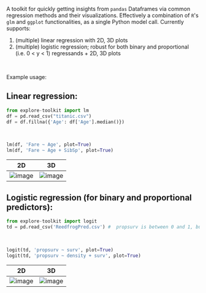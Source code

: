 A toolkit for quickly getting insights from `pandas` Dataframes via common regression methods and their visualizations. Effectively a combination of `R`'s `glm` and `ggplot` functionalities, as a single Python model call.
Currently supports:
1. (multiple) linear regression with 2D, 3D plots
2. (multiple) logistic regression; robust for both binary and proportional (i.e. 0 < y < 1) regressands + 2D, 3D plots

<br />

Example usage: <br />

## Linear regression:

```python
from explore-toolkit import lm 
df = pd.read_csv("titanic.csv") 
df = df.fillna({'Age': df['Age'].median()})
``` 
<br />

```python
lm(df, 'Fare ~ Age', plot=True)
lm(df, 'Fare ~ Age + SibSp', plot=True)
```

2D | 3D
:-------------------------:|:-------------------------:
![image](https://github.com/MaiqTheHonest/toolkit-data-bread/assets/60844551/68580914-a759-4841-b745-b8a9d58e5f5f) |  ![image](https://github.com/MaiqTheHonest/toolkit-data-bread/assets/60844551/fcde0a0e-89c3-4a2d-a334-369a547b2729)


## Logistic regression (for binary and proportional predictors):
 
```python
from explore-toolkit import logit 
td = pd.read_csv('ReedfrogPred.csv') #  propsurv is between 0 and 1, but would work if it was binary as well
```
<br />



```python
logit(td, 'propsurv ~ surv', plot=True)
logit(td, 'propsurv ~ density + surv', plot=True)
```

2D | 3D
:-------------------------:|:-------------------------:
![image](https://github.com/MaiqTheHonest/toolkit-data-bread/assets/60844551/40f73790-2a78-4d7c-bf9d-872c15321a1c)  |  ![image](https://github.com/MaiqTheHonest/toolkit-data-bread/assets/60844551/8b728f55-416a-41ad-9ac0-fe7d0a86c4f7)


